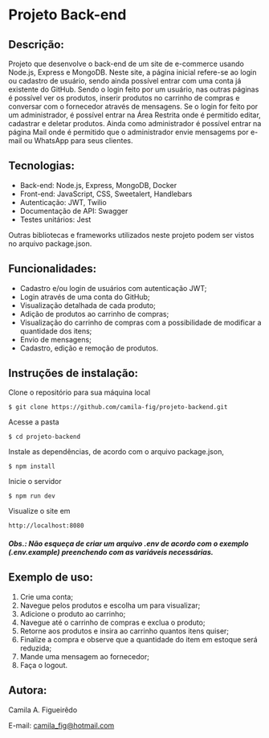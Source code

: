 # Projeto Back-end

## Descrição:
Projeto que desenvolve o back-end de um site de e-commerce usando Node.js, Express e MongoDB. Neste site, a página inicial refere-se ao login ou cadastro de usuário, sendo ainda possível entrar com uma conta já existente do GitHub.
Sendo o login feito por um usuário, nas outras páginas é possível ver os produtos, inserir produtos no carrinho de compras e conversar com o fornecedor através de mensagens. Se o login for feito por um administrador, é possível entrar na Área Restrita onde é permitido editar, cadastrar e deletar produtos. Ainda como administrador é possível entrar na página Mail onde é permitido que o administrador envie mensagems por e-mail ou WhatsApp para seus clientes.

## Tecnologias:
- Back-end: Node.js, Express, MongoDB, Docker
- Front-end: JavaScript, CSS, Sweetalert, Handlebars
- Autenticação: JWT, Twilio
- Documentação de API: Swagger
- Testes unitários: Jest

Outras bibliotecas e frameworks utilizados neste projeto podem ser vistos no arquivo package.json.

## Funcionalidades:
- Cadastro e/ou login de usuários com autenticação JWT;
- Login através de uma conta do GitHub;
- Visualização detalhada de cada produto;
- Adição de produtos ao carrinho de compras;
- Visualização do carrinho de compras com a possibilidade de modificar a quantidade dos itens;
- Envio de mensagens;
- Cadastro, edição e remoção de produtos.

## Instruções de instalação:
Clone o repositório para sua máquina local

```
$ git clone https://github.com/camila-fig/projeto-backend.git
```

Acesse a pasta

```
$ cd projeto-backend
```

Instale as dependências, de acordo com o arquivo package.json,

```
$ npm install
```

Inicie o servidor

```
$ npm run dev
```

Visualize o site em
```
http://localhost:8080
```

##### Obs.: Não esqueça de criar um arquivo .env de acordo com o exemplo (.env.example) preenchendo com as variáveis necessárias.

## Exemplo de uso:
1. Crie uma conta;
2. Navegue pelos produtos e escolha um para visualizar;
3. Adicione o produto ao carrinho;
4. Navegue até o carrinho de compras e exclua o produto;
5. Retorne aos produtos e insira ao carrinho quantos itens quiser;
6. Finalize a compra e observe que a quantidade do item em estoque será reduzida;
7. Mande uma mensagem ao fornecedor;
8. Faça o logout.

## Autora:
Camila A. Figueirêdo

E-mail: camila_fig@hotmail.com
